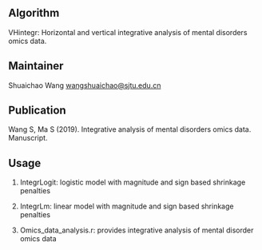 Algorithm
-------
VHintegr: Horizontal and vertical integrative analysis of mental disorders omics data.

Maintainer
-------
Shuaichao Wang  <wangshuaichao@sjtu.edu.cn>


Publication
-------
Wang S, Ma S (2019). Integrative analysis of mental disorders omics data. Manuscript.


Usage
-------
1. IntegrLogit: logistic model with magnitude and sign based shrinkage penalties

2. IntegrLm: linear model with magnitude and sign based shrinkage penalties

3. Omics_data_analysis.r: provides integrative analysis of mental disorder omics data
